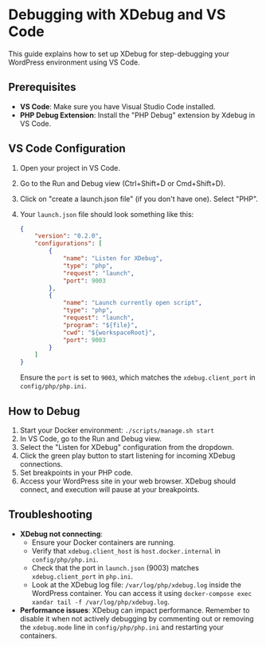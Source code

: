 # Debugging with XDebug and VS Code

This guide explains how to set up XDebug for step-debugging your WordPress environment using VS Code.

## Prerequisites

*   **VS Code**: Make sure you have Visual Studio Code installed.
*   **PHP Debug Extension**: Install the "PHP Debug" extension by Xdebug in VS Code.

## VS Code Configuration

1.  Open your project in VS Code.
2.  Go to the Run and Debug view (Ctrl+Shift+D or Cmd+Shift+D).
3.  Click on "create a launch.json file" (if you don't have one). Select "PHP".
4.  Your `launch.json` file should look something like this:

    ```json
    {
        "version": "0.2.0",
        "configurations": [
            {
                "name": "Listen for XDebug",
                "type": "php",
                "request": "launch",
                "port": 9003
            },
            {
                "name": "Launch currently open script",
                "type": "php",
                "request": "launch",
                "program": "${file}",
                "cwd": "${workspaceRoot}",
                "port": 9003
            }
        ]
    }
    ```

    Ensure the `port` is set to `9003`, which matches the `xdebug.client_port` in `config/php/php.ini`.

## How to Debug

1.  Start your Docker environment: `./scripts/manage.sh start`
2.  In VS Code, go to the Run and Debug view.
3.  Select the "Listen for XDebug" configuration from the dropdown.
4.  Click the green play button to start listening for incoming XDebug connections.
5.  Set breakpoints in your PHP code.
6.  Access your WordPress site in your web browser. XDebug should connect, and execution will pause at your breakpoints.

## Troubleshooting

*   **XDebug not connecting**:
    *   Ensure your Docker containers are running.
    *   Verify that `xdebug.client_host` is `host.docker.internal` in `config/php/php.ini`.
    *   Check that the port in `launch.json` (9003) matches `xdebug.client_port` in `php.ini`.
    *   Look at the XDebug log file: `/var/log/php/xdebug.log` inside the WordPress container. You can access it using `docker-compose exec xandar tail -f /var/log/php/xdebug.log`.
*   **Performance issues**: XDebug can impact performance. Remember to disable it when not actively debugging by commenting out or removing the `xdebug.mode` line in `config/php/php.ini` and restarting your containers.
